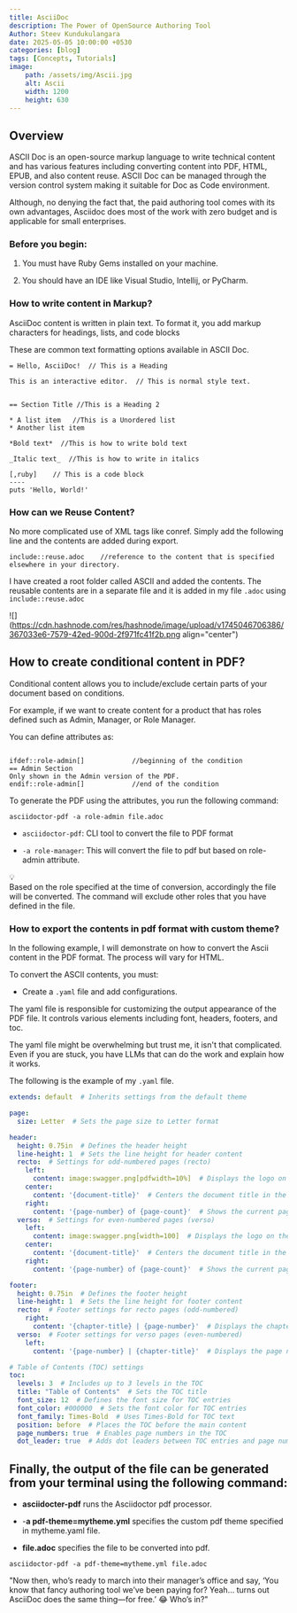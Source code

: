 ```yaml
---
title: AsciiDoc
description: The Power of OpenSource Authoring Tool
Author: Steev Kundukulangara
date: 2025-05-05 10:00:00 +0530
categories: [blog]
tags: [Concepts, Tutorials]
image: 
    path: /assets/img/Ascii.jpg
    alt: Ascii
    width: 1200
    height: 630
---
```


## Overview

ASCII Doc is an open-source markup language to write technical content and has various features including converting content into PDF, HTML, EPUB, and also content reuse. ASCII Doc can be managed through the version control system making it suitable for Doc as Code environment.

Although, no denying the fact that, the paid authoring tool comes with its own advantages, Asciidoc does most of the work with zero budget and is applicable for small enterprises.

### **Before you begin:**

1. You must have Ruby Gems installed on your machine.
    
2. You should have an IDE like Visual Studio, Intellij, or PyCharm.
    

### **How to write content in Markup?**

AsciiDoc content is written in plain text. To format it, you add markup characters for headings, lists, and code blocks

These are common text formatting options available in ASCII Doc.

```text
= Hello, AsciiDoc!  // This is a Heading

This is an interactive editor.  // This is normal style text.


== Section Title //This is a Heading 2

* A list item   //This is a Unordered list
* Another list item

*Bold text*  //This is how to write bold text

_Italic text_  //This is how to write in italics

[,ruby]    // This is a code block
----
puts 'Hello, World!'
```

### **How can we Reuse Content?**

No more complicated use of XML tags like conref. Simply add the following line and the contents are added during export.

```text
include::reuse.adoc    //reference to the content that is specified elsewhere in your directory.
```

I have created a root folder called ASCII and added the contents. The reusable contents are in a separate file and it is added in my file `.adoc` using `include::reuse.adoc`

![](https://cdn.hashnode.com/res/hashnode/image/upload/v1745046706386/367033e6-7579-42ed-900d-2f971fc41f2b.png align="center")

## How to create conditional content in PDF?

Conditional content allows you to include/exclude certain parts of your document based on conditions.

For example, if we want to create content for a product that has roles defined such as Admin, Manager, or Role Manager.

You can define attributes as:

```text

ifdef::role-admin[]            //beginning of the condition
== Admin Section
Only shown in the Admin version of the PDF.
endif::role-admin[]            //end of the condition

```

To generate the PDF using the attributes, you run the following command:

```
asciidoctor-pdf -a role-admin file.adoc
```

* `asciidoctor-pdf`: CLI tool to convert the file to PDF format
    
* `-a role-manager`: This will convert the file to pdf but based on role-admin attribute.
    

<div data-node-type="callout">
<div data-node-type="callout-emoji">💡</div>
<div data-node-type="callout-text">Based on the role specified at the time of conversion, accordingly the file will be converted. The command will exclude other roles that you have defined in the file.</div>
</div>

### **How to export the contents in pdf format with custom theme?**

In the following example, I will demonstrate on how to convert the Ascii content in the PDF format. The process will vary for HTML.

To convert the ASCII contents, you must:

* Create a `.yaml` file and add configurations.
    

The yaml file is responsible for customizing the output appearance of the PDF file. It controls various elements including font, headers, footers, and toc.

The yaml file might be overwhelming but trust me, it isn't that complicated. Even if you are stuck, you have LLMs that can do the work and explain how it works.

The following is the example of my `.yaml` file.

```yaml
extends: default  # Inherits settings from the default theme

page:
  size: Letter  # Sets the page size to Letter format

header:
  height: 0.75in  # Defines the header height
  line-height: 1  # Sets the line height for header content
  recto:  # Settings for odd-numbered pages (recto)
    left:
      content: image:swagger.png[pdfwidth=10%]  # Displays the logo on the left
    center:
      content: '{document-title}'  # Centers the document title in the header
    right:
      content: '{page-number} of {page-count}'  # Shows the current page and total page count
  verso:  # Settings for even-numbered pages (verso)
    left:
      content: image:swagger.png[width=100]  # Displays the logo on the left for verso pages
    center:
      content: '{document-title}'  # Centers the document title in the header
    right:
      content: '{page-number} of {page-count}'  # Shows the current page and total page count

footer:
  height: 0.75in  # Defines the footer height
  line-height: 1  # Sets the line height for footer content
  recto:  # Footer settings for recto pages (odd-numbered)
    right:
      content: '{chapter-title} | {page-number}'  # Displays the chapter title and page number on the right
  verso:  # Footer settings for verso pages (even-numbered)
    left:
      content: '{page-number} | {chapter-title}'  # Displays the page number and chapter title on the left

# Table of Contents (TOC) settings
toc:
  levels: 3  # Includes up to 3 levels in the TOC
  title: "Table of Contents"  # Sets the TOC title
  font_size: 12  # Defines the font size for TOC entries
  font_color: #000000  # Sets the font color for TOC entries
  font_family: Times-Bold  # Uses Times-Bold for TOC text
  position: before  # Places the TOC before the main content
  page_numbers: true  # Enables page numbers in the TOC
  dot_leader: true  # Adds dot leaders between TOC entries and page numbers
```

## Finally, the output of the file can be generated from your terminal using the following command:

* **asciidocter-pdf** runs the Asciidoctor pdf processor.
    
* \-**a pdf-theme=mytheme.yml** specifies the custom pdf theme specified in mytheme.yaml file.
    
* **file.adoc** specifies the file to be converted into pdf.
    

```
asciidoctor-pdf -a pdf-theme=mytheme.yml file.adoc
```

"Now then, who’s ready to march into their manager’s office and say, ‘You know that fancy authoring tool we’ve been paying for? Yeah… turns out AsciiDoc does the same thing—for free.’ 😂 Who’s in?"